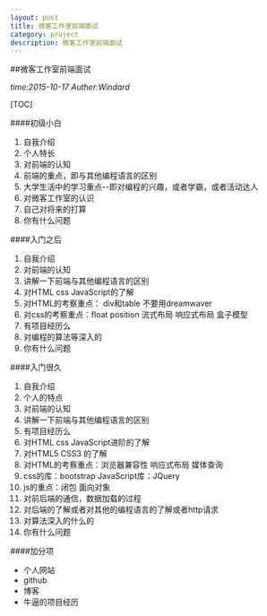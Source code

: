```yaml
---
layout: post
title: 微客工作室前端面试
category: project
description: 微客工作室前端面试
---
```


##微客工作室前端面试

*time:2015-10-17*
*Auther:Windard*

[TOC]

####初级小白
1. 自我介绍
2. 个人特长
3. 对前端的认知
4. 前端的重点，即与其他编程语言的区别
3. 大学生活中的学习重点--即对编程的兴趣，或者学霸，或者活动达人
4. 对微客工作室的认识
4. 自己对将来的打算
5. 你有什么问题

####入门之后
1. 自我介绍
2. 对前端的认知
3. 讲解一下前端与其他编程语言的区别
2. 对HTML css JavaScript的了解
3. 对HTML的考察重点： div和table 不要用dreamwaver
4. 对css的考察重点：float position 流式布局 响应式布局 盒子模型
3. 有项目经历么
4. 对编程的算法等深入的
5. 你有什么问题

####入门很久
1. 自我介绍
2. 个人的特点
2. 对前端的认知
3. 讲解一下前端与其他编程语言的区别
4. 有项目经历么
2. 对HTML css JavaScript进阶的了解
3. 对HTML5 CSS3 的了解
3. 对HTML的考察重点：浏览器兼容性 响应式布局 媒体查询
3. css的库：bootstrap JavaScript库：JQuery
4. js的重点：闭包 面向对象
4. 对前后端的通信，数据加载的过程
4. 对后端的了解或者对其他的编程语言的了解或者http请求
5. 对算法深入的什么的
6. 你有什么问题

####加分项
- 个人网站
- github
- 博客
- 牛逼的项目经历